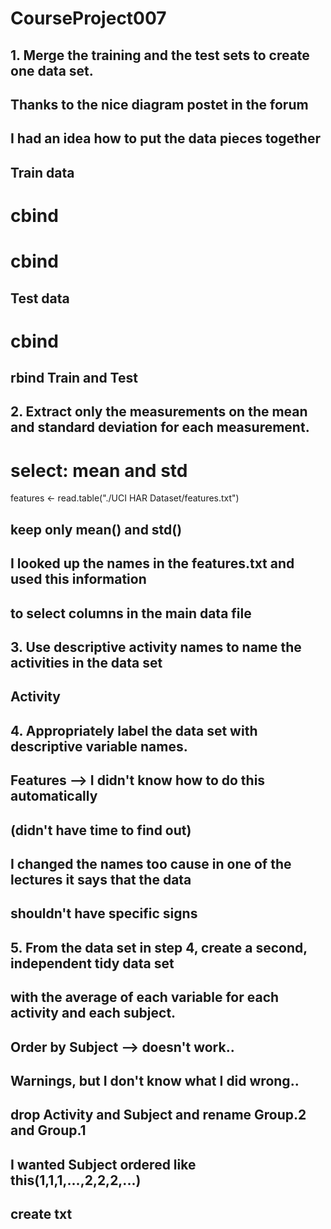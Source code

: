 CourseProject007
================
## 1. Merge the training and the test sets to create one data set.
## Thanks to the nice diagram postet in the forum
## I had an idea how to put the data pieces together

## Train data

# cbind

# cbind


## Test data

# cbind



## rbind Train and Test



## 2. Extract only the measurements on the mean and standard deviation for each measurement.
# select: mean and std
features <- read.table("./UCI HAR Dataset/features.txt")
## keep only mean() and std()
## I looked up the names in the features.txt and used this information
## to select columns in the main data file


## 3. Use descriptive activity names to name the activities in the data set
## Activity


## 4. Appropriately label the data set with descriptive variable names. 
## Features --> I didn't know how to do this automatically
##              (didn't have time to find out)
## I changed the names too cause in one of the lectures it says that the data
## shouldn't have specific signs


## 5. From the data set in step 4, create a second, independent tidy data set
## with the average of each variable for each activity and each subject.
## Order by Subject --> doesn't work..

## Warnings, but I don't know what I did wrong..

## drop Activity and Subject and rename Group.2 and Group.1

## I wanted Subject ordered like this(1,1,1,...,2,2,2,...)

## create txt

